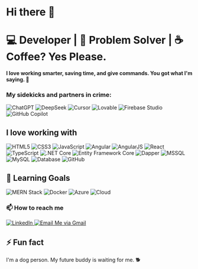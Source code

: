 # Hi there 👋

# 💻 Developer | 🧠 Problem Solver | ☕ Coffee? Yes Please.

**I love working smarter, saving time, and give commands. You got what I'm saying. 🤖**

### My sidekicks and partners in crime:

<div>
  <!-- ChatGPT (using OpenAI logo as proxy) -->
  <img src="https://img.shields.io/badge/ChatGPT-%23000000.svg?style=for-the-badge&logo=openai&logoColor=white" alt="ChatGPT"/>

  <!-- DeepSeek (no official badge, use generic search icon) -->
  <img src="https://img.shields.io/badge/DeepSeek-%23007ACC.svg?style=for-the-badge&logo=azuredevops&logoColor=white" alt="DeepSeek"/>

  <!-- Cursor (code editor, use vscode logo as closest) -->
  <img src="https://img.shields.io/badge/Cursor-%23007ACC.svg?style=for-the-badge&logo=visualstudiocode&logoColor=white" alt="Cursor"/>

  <!-- Lovable (no official badge, generic heart icon) -->
  <img src="https://img.shields.io/badge/Lovable-%23FF4081.svg?style=for-the-badge&logo=heart&logoColor=white" alt="Lovable"/>

  <!-- Firebase Studio (Firebase logo for Firebase) -->
  <img src="https://img.shields.io/badge/Firebase-%23FFCA28.svg?style=for-the-badge&logo=firebase&logoColor=black" alt="Firebase Studio"/>

  <!-- GitHub Copilot -->
  <img src="https://img.shields.io/badge/GitHub_Copilot-%23181717.svg?style=for-the-badge&logo=github&logoColor=white" alt="GitHub Copilot"/>
</div>


## I love working with

<div>
  <!-- Frontend -->
  <img src="https://img.shields.io/badge/html5-%23E34F26.svg?style=for-the-badge&logo=html5&logoColor=white" alt="HTML5"/>
  <img src="https://img.shields.io/badge/css3-%231572B6.svg?style=for-the-badge&logo=css3&logoColor=white" alt="CSS3"/>
  <img src="https://img.shields.io/badge/javascript-%23323330.svg?style=for-the-badge&logo=javascript&logoColor=%23F7DF1E" alt="JavaScript"/>
  <img src="https://img.shields.io/badge/angular-%23DD0031.svg?style=for-the-badge&logo=angular&logoColor=white" alt="Angular"/>
  <img src="https://img.shields.io/badge/angularjs-%23E23237.svg?style=for-the-badge&logo=angularjs&logoColor=white" alt="AngularJS"/>
  <img src="https://img.shields.io/badge/react-%2361DAFB.svg?style=for-the-badge&logo=react&logoColor=black" alt="React"/>
  <img src="https://img.shields.io/badge/typescript-%23007ACC.svg?style=for-the-badge&logo=typescript&logoColor=white" alt="TypeScript"/>
  <img src="https://img.shields.io/badge/.NET%20Core-5C2D91?style=for-the-badge&logo=.net&logoColor=white" alt=".NET Core"/>
  <img src="https://img.shields.io/badge/entity%20framework%20core-512BD4?style=for-the-badge&logo=.net&logoColor=white" alt="Entity Framework Core"/>
  <img src="https://img.shields.io/badge/dapper-512BD4?style=for-the-badge&logo=.net&logoColor=white" alt="Dapper"/>

  <img src="https://img.shields.io/badge/MSSQL-%23CC2927.svg?style=for-the-badge&logo=microsoftsqlserver&logoColor=white" alt="MSSQL"/>
  <img src="https://img.shields.io/badge/mysql-%2300f.svg?style=for-the-badge&logo=mysql&logoColor=white" alt="MySQL"/>
  <img src="https://img.shields.io/badge/Database-%23007396.svg?style=for-the-badge&logo=database&logoColor=white" alt="Database"/>

  <img src="https://img.shields.io/badge/github-%23121011.svg?style=for-the-badge&logo=github&logoColor=white" alt="GitHub"/>
</div>

## 🌱 Learning Goals
<div display="flex">
  <img src="https://img.shields.io/badge/MERN%20Stack-MongoDB%20%7C%20Express%20%7C%20React%20%7C%20Node.js-4e8c3b?style=for-the-badge&logo=mongodb&logoColor=white" alt="MERN Stack"/>
  <img src="https://img.shields.io/badge/docker-%230db7ed.svg?style=for-the-badge&logo=docker&logoColor=white" alt="Docker"/>
  <img src="https://img.shields.io/badge/azure-%230072C6.svg?style=for-the-badge&logo=microsoftazure&logoColor=white" alt="Azure"/>
  <img src="https://img.shields.io/badge/cloud-%233498DB.svg?style=for-the-badge&logo=icloud&logoColor=white" alt="Cloud"/>
</div>


### 📫 How to reach me

<div display="flex">
  <a href="https://www.linkedin.com/in/jenish-pokhrel-949025230/">
    <img src="https://img.shields.io/badge/linkedin-%230077B5.svg?style=for-the-badge&logo=linkedin&logoColor=white" alt="LinkedIn"/>
  </a>
  <a href="https://mail.google.com/mail/?view=cm&fs=1&to=jenishpokhrel56@gmail.com" target="_blank">
  <img src="https://img.shields.io/badge/Gmail-%23D44638.svg?style=for-the-badge&logo=gmail&logoColor=white" alt="Email Me via Gmail"/>
</a>
</div>

## ⚡ Fun fact

I'm a dog person. My future buddy is waiting for me. 🐕
